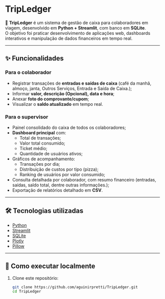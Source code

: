 # TripLedger

💼 **TripLedger** é um sistema de gestão de caixa para colaboradores em viagem, desenvolvido em **Python + Streamlit**, com banco em **SQLite**.  
O objetivo foi praticar desenvolvimento de aplicações web, dashboards interativos e manipulação de dados financeiros em tempo real.

---

## ✨ Funcionalidades

### Para o colaborador
- Registrar transações de **entradas e saídas de caixa** (café da manhã, almoço, janta, Outros Serviços, Entrada e Saída de Caixa.);
- Informar **valor, descrição (Opcional), data e hora**;
- Anexar **foto do comprovante/cupom**;
- Visualizar o **saldo atualizado** em tempo real.

### Para o supervisor
- Painel consolidado do caixa de todos os colaboradores;
- **Dashboard principal** com:
  - Total de transações;
  - Valor total consumido;
  - Ticket médio;
  - Quantidade de usuários ativos;
- Gráficos de acompanhamento:
  - Transações por dia;
  - Distribuição de custos por tipo (pizza);
  - Ranking de usuários por valor consumido;
- Consulta detalhada por colaborador, com resumo financeiro (entradas, saídas, saldo total, dentre outras informações.);
- Exportação de relatórios detalhado em **CSV**.

---

## 🛠️ Tecnologias utilizadas
- [Python](https://www.python.org/)  
- [Streamlit](https://streamlit.io/)  
- [SQLite](https://www.sqlite.org/)  
- [Plotly](https://plotly.com/)  
- [Pillow](https://pillow.readthedocs.io/)

---

## 🚀 Como executar localmente

1. Clone este repositório:
   ```bash
   git clone https://github.com/aguinirpretti/TripLedger.git
   cd TripLedger

